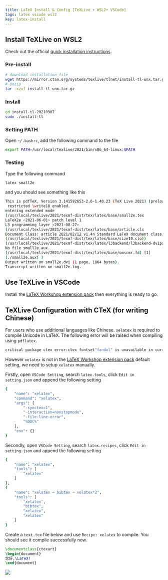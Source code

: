 ```yaml
---
title: LaTeX Install & Config [TeXLive + WSL2+ VSCode]
tags: latex vscode wsl2
key: latex-install
---
```


## Install TeXLive on WSL2

Check out the official [quick installation instructions](https://www.tug.org/texlive/quickinstall.html).

<!--more-->

### Pre-install

```bash
# download installation file
wget https://mirror.ctan.org/systems/texlive/tlnet/install-tl-unx.tar.gz
# unzip
tar -xzvf install-tl-unx.tar.gz
```

### Install

```bash
cd install-tl-20210907
sudo ./install-tl
```

### Setting PATH

Open `~/.bashrc`, add the following command to the file

```bash
export PATH=/usr/local/texlive/2021/bin/x86_64-linux:$PATH
```

### Testing

Type the following command

```bash
latex small2e
```

and you should see something like this

```bash
This is pdfTeX, Version 3.141592653-2.6-1.40.23 (TeX Live 2021) (preloaded format=latex)
 restricted \write18 enabled.
entering extended mode
(/usr/local/texlive/2021/texmf-dist/tex/latex/base/small2e.tex
LaTeX2e <2021-06-01> patch level 1
L3 programming layer <2021-08-27>
(/usr/local/texlive/2021/texmf-dist/tex/latex/base/article.cls
Document Class: article 2021/02/12 v1.4n Standard LaTeX document class
(/usr/local/texlive/2021/texmf-dist/tex/latex/base/size10.clo))
(/usr/local/texlive/2021/texmf-dist/tex/latex/l3backend/l3backend-dvips.def)
No file small2e.aux.
(/usr/local/texlive/2021/texmf-dist/tex/latex/base/omscmr.fd) [1]
(./small2e.aux) )
Output written on small2e.dvi (1 page, 1864 bytes).
Transcript written on small2e.log.
```

## Use TeXLive in VSCode

Install the [LaTeX Workshop extension pack](https://marketplace.visualstudio.com/items?itemName=James-Yu.latex-workshop) then everything is ready to go.

## TeXLive Configuration with CTeX (for writing Chinese)

For users who use additional languages like Chinese. `xelatex` is required to compile Unicode in LaTeX. The following error will be raised when compiling using `pdflatex`.

```bash
critical package ctex error:ctex fontset"fandol" is unavailable in current
```

However `xelatex` is not in the [LaTeX Workshop extension pack](https://marketplace.visualstudio.com/items?itemName=James-Yu.latex-workshop) default setting, we need to setup `xelatex` manually.

Firstly, open `VSCode Setting`, search `latex.tools`, click `Edit in setting.json` and append the following setting 

```bash
{
	"name": "xelatex",
	"command": "xelatex",
	"args": [
		"-synctex=1",
		"-interaction=nonstopmode",
		"-file-line-error",
		"%DOC%"
	],
	"env": {}
}
```

Secondly, open `VSCode Setting`, search `latex.recipes`, click `Edit in setting.json` and append the following setting 

```bash
{
	"name": "xelatex",
	"tools": [
		"xelatex"
	]
},
{
	"name": "xelatex ➞ bibtex ➞ xelatex*2",
	"tools": [
		"xelatex",
		"bibtex",
		"xelatex",
		"xelatex"
	]
}
```

Create a `text.tex` file below and use  `Recipe: xelatex` to compile. You should see it compile successfully now.

```tex
\documentclass{ctexart}
\begin{document}
您好,\LaTeX!
\end{document}
```

![]({{site.url}}/assets/images/posts/image-20210908120344678.png)

